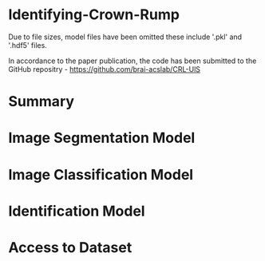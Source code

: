 # Identifying-Crown-Rump

Due to file sizes, model files have been omitted these include '.pkl' and '.hdf5' files.

In accordance to the paper publication, the code has been submitted to the GitHub repositry - https://github.com/brai-acslab/CRL-UlS

# Summary


# Image Segmentation Model

# Image Classification Model

# Identification Model


# Access to Dataset
